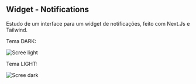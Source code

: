 ## Widget - Notifications

Estudo de um interface para um widget de notificações, feito com Next.Js e Tailwind. 


Tema DARK:

![Scree light](https://i.ibb.co/ZLvj6Jw/Sem-t-tulo.jpg "Tema Light")


Tema LIGHT:

![Scree dark](https://i.ibb.co/rdBxhSC/Sem-t-tulofd.jpg "Tema Dark")
